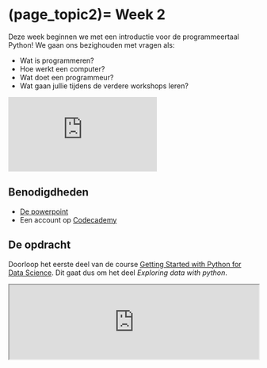 (page_topic2)=
Week 2 
=======================

Deze week beginnen we met een introductie voor de programmeertaal Python! We gaan ons bezighouden met vragen als:
- Wat is programmeren?
- Hoe werkt een computer?
- Wat doet een programmeur?
- Wat gaan jullie tijdens de verdere workshops leren?

<div class="container youtube">
<iframe class="responsive-iframe" src="https://www.youtube.com/embed/jjqgP9dpD1k" frameborder="0" allow="accelerometer; autoplay="0"; encrypted-media; gyroscope; picture-in-picture" allowfullscreen></iframe>
</div>

## Benodigdheden
- [De powerpoint](../../files/stuurinformatie_workshop_2_python_1.pptx)
- Een account op [Codecademy](https://www.codecademy.com/)

## De opdracht

Doorloop het eerste deel van de course [Getting Started with Python for Data Science](https://www.codecademy.com/learn/getting-started-with-python-for-data-science). Dit gaat dus om het deel *Exploring data with python*.

<iframe src="https://www.codecademy.com/courses/getting-started-with-python-for-data-science/" width="100%" allowfullscreen></iframe>
